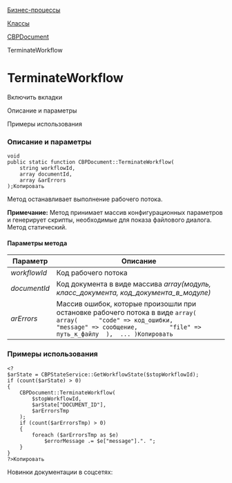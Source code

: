[Бизнес-процессы](/api_help/bizproc/index.php)

[Классы](/api_help/bizproc/bizproc_classes/index.php)

[CBPDocument](/api_help/bizproc/bizproc_classes/CBPDocument/index.php)

TerminateWorkflow

TerminateWorkflow
=================

Включить вкладки

Описание и параметры

Примеры использования

### Описание и параметры

```
void
public static function CBPDocument::TerminateWorkflow(
	string workflowId,
	array documentId,
	array &arErrors
);Копировать
```

Метод останавливает выполнение рабочего потока.

**Примечание:** Метод принимает массив конфигурационных параметров и генерирует скрипты, необходимые для показа файлового диалога. Метод статический.

#### Параметры метода

| Параметр | Описание |
| --- | --- |
| *workflowId* | Код рабочего потока |
| *documentId* | Код документа в виде массива *array(модуль, класс\_документа, код\_документа\_в\_модуле)* |
| *arErrors* | Массив ошибок, которые произошли при остановке рабочего потока в виде  ``` array( 	array( 		"code" => код_ошибки, 		"message" => сообщение, 		"file" => путь_к_файлу 	), 	... )Копировать ``` |

### Примеры использования

```
<?
$arState = CBPStateService::GetWorkflowState($stopWorkflowId);
if (count($arState) > 0)
{
	CBPDocument::TerminateWorkflow(
		$stopWorkflowId,
		$arState["DOCUMENT_ID"],
		$arErrorsTmp
	);
	if (count($arErrorsTmp) > 0)
	{
		foreach ($arErrorsTmp as $e)
			$errorMessage .= $e["message"].". ";
	}
}
?>Копировать
```

Новинки документации в соцсетях: